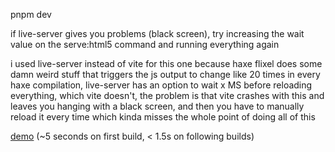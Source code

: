 pnpm dev

if live-server gives you problems (black screen), try increasing the wait value on the serve:html5 command and running everything again

i used live-server instead of vite for this one because haxe flixel does some damn weird stuff that triggers the js output to change like 20 times in every haxe compilation, live-server has an option to wait x MS before reloading everything, which vite doesn't, the problem is that vite crashes with this and leaves you hanging with a black screen, and then you have to manually reload it every time which kinda misses the whole point of doing all of this

[demo](https://youtu.be/hD0aFZIA1wU) (~5 seconds on first build, < 1.5s on following builds)